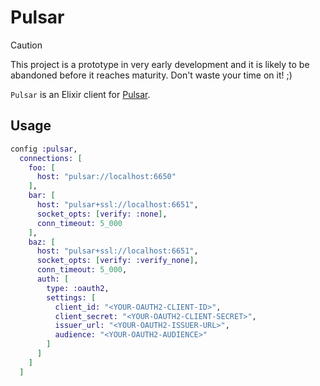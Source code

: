 # Pulsar

> [!CAUTION]
> This project is a prototype in very early development and it is likely to be
> abandoned before it reaches maturity. Don't waste your time on it! ;)


`Pulsar` is an Elixir client for [Pulsar](https://pulsar.apache.org/).


## Usage

```elixir
config :pulsar,
  connections: [
    foo: [
      host: "pulsar://localhost:6650"
    ],
    bar: [
      host: "pulsar+ssl://localhost:6651",
      socket_opts: [verify: :none],
      conn_timeout: 5_000
    ],
    baz: [
      host: "pulsar+ssl://localhost:6651",
      socket_opts: [verify: :verify_none],
      conn_timeout: 5_000,
      auth: [
        type: :oauth2,
        settings: [
          client_id: "<YOUR-OAUTH2-CLIENT-ID>",
          client_secret: "<YOUR-OAUTH2-CLIENT-SECRET>",
          issuer_url: "<YOUR-OAUTH2-ISSUER-URL>",
          audience: "<YOUR-OAUTH2-AUDIENCE>"
        ]
      ]
    ]
  ]
```

